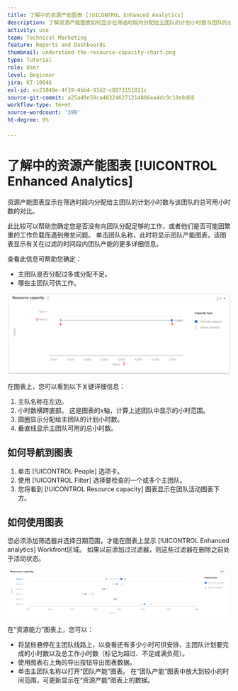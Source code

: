 ```yaml
---
title: 了解中的资源产能图表 [!UICONTROL Enhanced Analytics]
description: 了解资源产能图表如何显示在筛选时段内分配给主团队的计划小时数与团队的总可用小时数的对比。
activity: use
team: Technical Marketing
feature: Reports and Dashboards
thumbnail: understand-the-resource-capacity-chart.png
type: Tutorial
role: User
level: Beginner
jira: KT-10046
exl-id: ec21049e-4f39-4bb4-91d2-c8873151811c
source-git-commit: a25a49e59ca483246271214886ea4dc9c10e8d66
workflow-type: tm+mt
source-wordcount: '399'
ht-degree: 0%

---
```


# 了解中的资源产能图表 [!UICONTROL Enhanced Analytics]

资源产能图表显示在筛选时段内分配给主团队的计划小时数与该团队的总可用小时数的对比。

此比较可以帮助您确定您是否没有向团队分配足够的工作，或者他们是否可能因繁重的工作负载而遇到倦怠问题。 单击团队名称，此时将显示团队产能图表，该图表显示有关在过滤的时间段内团队产能的更多详细信息。

查看此信息可帮助您确定：

* 主团队是否分配过多或分配不足。
* 哪些主团队可供工作。

![显示资源产能图表的图像，图表中具有下面项目符号中说明的区域的数量](assets/section-3-2.png)

在图表上，您可以看到以下关键详细信息：

1. 主队名称在左边。
1. 小时数横跨底部。 这是图表的x轴，计算上述团队中显示的小时范围。
1. 圆圈显示分配给主团队的计划小时数。
1. 垂直线显示主团队可用的总小时数。

## 如何导航到图表

1. 单击 [!UICONTROL People] 选项卡。
1. 使用 [!UICONTROL Filter] 选择要检查的一个或多个主团队。
1. 您将看到 [!UICONTROL Resource capacity] 图表显示在团队活动图表下方。

## 如何使用图表

您必须添加筛选器并选择日期范围，才能在图表上显示 [!UICONTROL Enhanced analytics] Workfront区域。 如果以前添加过过滤器，则这些过滤器在删除之前处于活动状态。

![显示资源产能图表的图像](assets/section-3-3.png)

在“资源能力”图表上，您可以：

* 将鼠标悬停在主团队线路上，以查看还有多少小时可供安排、主团队计划要完成的小时数以及总工作小时数（标记为超过、不足或满负荷）。
* 使用图表右上角的导出按钮导出图表数据。
* 单击主团队名称以打开“团队产能”图表。 在“团队产能”图表中放大到较小的时间范围，可更新显示在“资源产能”图表上的数据。
